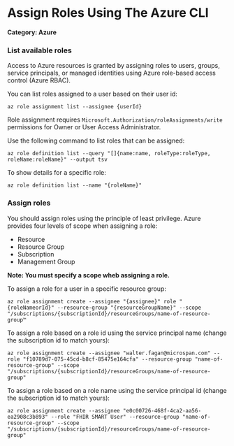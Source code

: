 # Assign Roles Using The Azure CLI

__Category: Azure__

### List available roles

Access to Azure resources is granted by assigning roles to users, groups, service principals, or managed identities using Azure role-based access control (Azure RBAC).

You can list roles assigned to a user based on their user id:

```shell
az role assignment list --assignee {userId}
```

Role assignment requires `Microsoft.Authorization/roleAssignments/write` permissions for Owner or User Access Administrator.

Use the following command to list roles that can be assigned:

```shell
az role definition list --query "[]{name:name, roleType:roleType, roleName:roleName}" --output tsv
```

To show details for a specific role:

```shell
az role definition list --name "{roleName}"
```

### Assign roles

You should assign roles using the principle of least privilege. Azure provides four levels of scope when assigning a role:

* Resource
* Resource Group
* Subscription
* Management Group

__Note: You must specify a scope wheb assigning a role.__

To assign a role for a user in a specific resource group:

```shell
az role assignment create --assignee "{assignee}" role "{roleNameorId}" --resource-group "{resourceGroupName}" --scope "/subscriptions/{subscriptionId}/resourceGroups/name-of-resource-group™
```

To assign a role based on a role id using the service principal name (change the subscription id to match yours):

```shell
az role assignment create --assignee "walter.fagan@microspan.com" --role "f10789d7-075-45cd-b8cf-85475e164cfa" --resource-group "name-of-resource-group" --scope "/subscriptions/{subscriptionId}/resourceGroups/name-of-resource-group"
```

To assign a role based on a role name using the service principal id (change the subscription id to match yours):

```shell
az role assignment create --assignee "e0c00726-468f-4ca2-aa56-ea2908c3b893" --role "FHIR SMART User" --resource-group "name-of-resource-group" --scope "/subscriptions/{subscriptionId}/resourceGroups/name-of-resource-group"
```
